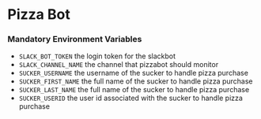 # Pizza Bot

### Mandatory Environment Variables

  * `SLACK_BOT_TOKEN` the login token for the slackbot
  * `SLACK_CHANNEL_NAME` the channel that pizzabot should monitor
  * `SUCKER_USERNAME` the username of the sucker to handle pizza purchase
  * `SUCKER_FIRST_NAME` the full name of the sucker to handle pizza purchase
  * `SUCKER_LAST_NAME` the full name of the sucker to handle pizza purchase
  * `SUCKER_USERID` the user id associated with the sucker to handle pizza purchase

